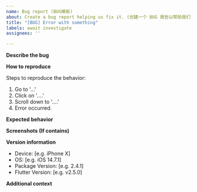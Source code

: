 ```yaml
---
name: Bug report (BUG模板)
about: Create a bug report helping us fix it. (创建一个 BUG 报告以帮助我们进行修复)
title: "[BUG] Error with something"
labels: await investigate
assignees: ''

---
```


**Describe the bug**
<!-- A clear and concise description of what the bug is.
     请用精炼的语句准确描述你遇到的BUG。-->

**How to reproduce**
<!-- Please **provide a minimum demo** rather than
     **a full project or a incomplete pages**.
     Otherwise, we won't accept your request.
     请提供一个 **最简单的 demo** 用于复现，而不要提供 **整个项目或者不完整的页面**，
     否则我们不会受理你的问题。-->

Steps to reproduce the behavior:
<!-- 描述复现步骤 -->

1. Go to '...'
2. Click on '....'
3. Scroll down to '....'
4. Error occurred.

**Expected behavior**
<!-- A clear and concise description of what you expected to happen.
     描述你期望的行为。-->

**Screenshots (If contains)**
<!-- If applicable, add screenshots to help explain your problem.
     如有相关截图，请提供它们用于解释问题所在。-->

**Version information**

- Device: [e.g. iPhone X]
- OS: [e.g. iOS 14.7.1]
- Package Version: [e.g. 2.4.1]
- Flutter Version: [e.g. v2.5.0]

**Additional context**
<!-- Add any other context about the problem here.
     在此提供更多的内容。 -->
